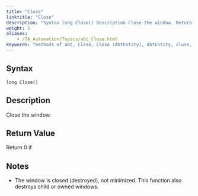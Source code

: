 ```yaml
--- 
title: "Close"
linktitle: "Close"
description: "Syntax long Close() Description Close the window. Return Value Return 0 if Notes The window is closed (destroyed), not minimized. This function also destroys child or owned windows."
weight: 5
aliases: 
    - /TA_Automation/Topics/abt_Close.html
keywords: "methods of abt, Close, Close (AbtEntity), AbtEntity, close, abtentity close, close window"
---
```


## Syntax

`long Close()`

## Description

Close the window.

## Return Value

Return 0 if

## Notes

-   The window is closed \(destroyed\), not minimized. This function also destroys child or owned windows.




